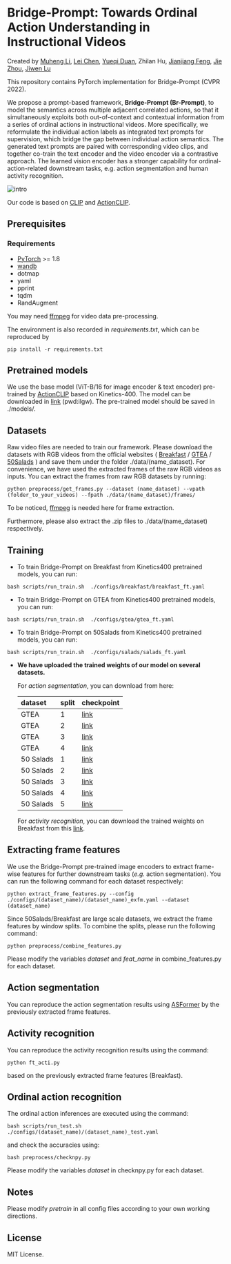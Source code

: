 # Bridge-Prompt: Towards Ordinal Action Understanding in Instructional Videos

Created by [Muheng Li](https://ttlmh.github.io/), [Lei Chen](http://ivg.au.tsinghua.edu.cn/people/Lei_Chen/), [Yueqi Duan](https://duanyueqi.github.io/), Zhilan Hu, [Jianjiang Feng](https://scholar.google.com/citations?user=qlcjuzcAAAAJ&hl=en), [Jie Zhou](https://scholar.google.com/citations?user=6a79aPwAAAAJ&hl=en&authuser=1), [Jiwen Lu](https://scholar.google.com/citations?user=TN8uDQoAAAAJ&hl=en&authuser=1)

This repository contains PyTorch implementation for Bridge-Prompt (CVPR 2022).

We propose a prompt-based framework, **Bridge-Prompt (Br-Prompt)**, to model the semantics across multiple adjacent correlated actions, so that it simultaneously exploits both out-of-context and contextual information from a series of ordinal actions in instructional videos. More specifically, we reformulate the individual action labels as integrated text prompts for supervision, which bridge the gap between individual action semantics. The generated text prompts are paired with corresponding video clips, and together co-train the text encoder and the video encoder via a contrastive approach. The learned vision encoder has a stronger capability for ordinal-action-related downstream tasks, e.g. action segmentation and human activity recognition.

![intro](pipeline.gif)

Our code is based on [CLIP](https://github.com/openai/CLIP) and [ActionCLIP](https://github.com/sallymmx/ActionCLIP).

## Prerequisites

### Requirements

- [PyTorch](https://pytorch.org/) >= 1.8
- [wandb](https://wandb.ai/)
- dotmap
- yaml
- pprint
- tqdm
- RandAugment

You may need [ffmpeg](https://www.ffmpeg.org/) for video data pre-processing.

The environment is also recorded in *requirements.txt*, which can be reproduced by

```
pip install -r requirements.txt
```

## Pretrained models

We use the base model (ViT-B/16 for image encoder & text encoder) pre-trained by [ActionCLIP](https://github.com/sallymmx/ActionCLIP) based on Kinetics-400. The model can be downloaded in [link](https://pan.baidu.com/s/1Gdz8f1AwBKcbX61-qI2qxQ) (pwd:ilgw). The pre-trained model should be saved in ./models/.

## Datasets

Raw video files are needed to train our framework. Please download the datasets with RGB videos from the official websites ( [Breakfast](https://serre-lab.clps.brown.edu/resource/breakfast-actions-dataset/) / [GTEA](https://cbs.ic.gatech.edu/fpv/) / [50Salads](https://cvip.computing.dundee.ac.uk/datasets/foodpreparation/50salads/) ) and save them under the folder ./data/(name_dataset). For convenience, we have used the extracted frames of the raw RGB videos as inputs. You can extract the frames from raw RGB datasets by running:

```
python preprocess/get_frames.py --dataset (name_dataset) --vpath (folder_to_your_videos) --fpath ./data/(name_dataset)/frames/
```

To be noticed, [ffmpeg](https://www.ffmpeg.org/) is needed here for frame extraction.

Furthermore, please also extract the .zip files to ./data/(name_dataset) respectively.

## Training

- To train Bridge-Prompt on Breakfast from Kinetics400 pretrained models, you can run:
  
```
bash scripts/run_train.sh  ./configs/breakfast/breakfast_ft.yaml
 ```

- To train Bridge-Prompt on GTEA from Kinetics400 pretrained models, you can run:

```
bash scripts/run_train.sh  ./configs/gtea/gtea_ft.yaml
```

- To train Bridge-Prompt on 50Salads from Kinetics400 pretrained models, you can run:

```
bash scripts/run_train.sh  ./configs/salads/salads_ft.yaml
```

- **We have uploaded the trained weights of our model on several datasets.** 
  
  For *action segmentation*, you can download from here:
  
  | dataset   | split | checkpoint                                                       |
  |:--------- |:----- |:---------------------------------------------------------------- |
  | GTEA      | 1     | [link](https://pan.baidu.com/s/1KlRtqUuAEO8FRiKnBQW3NA?pwd=fbj9) |
  | GTEA      | 2     | [link](https://pan.baidu.com/s/1PG6lgdHxLTEJW7JFRHkljQ?pwd=1hdc) |
  | GTEA      | 3     | [link](https://pan.baidu.com/s/12O45DcI19rTrmhtpIjjLfg?pwd=ocso) |
  | GTEA      | 4     | [link](https://pan.baidu.com/s/1F8V83dAWFXJpR1giRMQO2g?pwd=ztnv) |
  | 50 Salads | 1     | [link](https://pan.baidu.com/s/1PVO8jpU5WvCtgS68thB38w?pwd=6uqb) |
  | 50 Salads | 2     | [link](https://pan.baidu.com/s/1lSIYlkcfAe30sETC5iacjQ?pwd=0glk) |
  | 50 Salads | 3     | [link](https://pan.baidu.com/s/13PL8rlIir6j4ni2b4Mh0Hw?pwd=14i8) |
  | 50 Salads | 4     | [link](https://pan.baidu.com/s/1ePUhADbTzgdMfvcsMGPxpg?pwd=8z0t) |
  | 50 Salads | 5     | [link](https://pan.baidu.com/s/1wqeh1hjVba_w_p7_kPjQMA?pwd=6p1h) |
  
  For *activity recognition*, you can download the trained weights on Breakfast from this [link](https://pan.baidu.com/s/1xHTIvMwBfL-3HS4S5esxfQ?pwd=0pe5).

## Extracting frame features

We use the Bridge-Prompt pre-trained image encoders to extract frame-wise features for further downstream tasks (*e.g.* action segmentation). You can run the following command for each dataset respectively:

```
python extract_frame_features.py --config ./configs/(dataset_name)/(dataset_name)_exfm.yaml --dataset (dataset_name)
```

Since 50Salads/Breakfast are large scale datasets, we extract the frame features by window splits. To combine the splits, please run the following command:

```
python preprocess/combine_features.py
```

Please modify the variables *dataset* and *feat_name* in combine_features.py for each dataset.

## Action segmentation

You can reproduce the action segmentation results using [ASFormer](https://github.com/ChinaYi/ASFormer) by the previously extracted frame features.

## Activity recognition

You can reproduce the activity recognition results using the command:

```
python ft_acti.py
```

based on the previously extracted frame features (Breakfast).

## Ordinal action recognition

The ordinal action inferences are executed using the command:

```
bash scripts/run_test.sh  ./configs/(dataset_name)/(dataset_name)_test.yaml
```

and check the accuracies using:

```
bash preprocess/checknpy.py
```

Please modify the variables *dataset* in checknpy.py for each dataset.

## Notes

Please modify *pretrain* in all config files according to your own working directions.

## License

MIT License.
